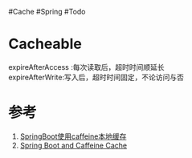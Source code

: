 #Cache #Spring #Todo 

# Cacheable

expireAfterAccess :每次读取后，超时时间顺延长  
expireAfterWrite:写入后，超时时间固定，不论访问与否


# 参考
1. [SpringBoot使用caffeine本地缓存](https://www.cnblogs.com/xfeiyun/p/16185610.html)
2. [Spring Boot and Caffeine Cache](https://www.baeldung.com/spring-boot-caffeine-cache)